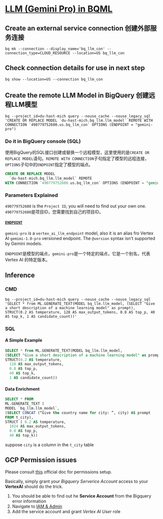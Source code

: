 # [LLM (Gemini Pro) in BQML](https://cloud.google.com/bigquery/docs/generate-text)

## Create an external service connection 创建外部服务连接

```shell
bq mk --connection --display_name='bq_llm_con' --connection_type=CLOUD_RESOURCE --location=US bq_llm_con
```

## Check connection details for use in next step

```shell
bq show --location=US --connection bq_llm_con
```

## Create the remote LLM Model in BigQuery 创建远程LLM模型

```shell
bq --project_id=du-hast-mich query --nouse_cache --nouse_legacy_sql  'CREATE OR REPLACE MODEL `du-hast-mich.bq_llm.llm_model` REMOTE WITH CONNECTION `490779752600.us.bq_llm_con` OPTIONS (ENDPOINT = "gemini-pro")
```

### Do it in BigQuery console (SQL)

使用BigQuery的SQL接口创建或替换一个远程模型，这里使用的是`CREATE OR REPLACE MODEL`语句。`REMOTE WITH CONNECTION`子句指定了模型的远程连接，`OPTIONS`子句中的`ENDPOINT`指定了模型的端点。

```sql
CREATE OR REPLACE MODEL
  `du-hast-mich.bq_llm.llm_model` REMOTE
WITH CONNECTION `490779752600.us.bq_llm_con` OPTIONS (ENDPOINT = "gemini-pro")
```

### Parameters Explained

`490779752600` is the `Project ID`, you will need to find out your own one. `490779752600`是项目ID，您需要找到自己的项目ID。

#### [`ENDPOINT`](https://cloud.google.com/bigquery/docs/reference/standard-sql/bigqueryml-syntax-create-remote-model#gemini-api-text-models)

`gemini-pro` is a `vertex_ai_llm_endpoint` model, also it is an alias fro Vertex AI `gemimi-1.0-pro` versioned endpoint. The `@version` syntax isn't supported by Gemini models.

`ENDPOINT`是模型的端点，`gemini-pro`是一个特定的端点，它是一个别名，代表 Vertex AI 的特定版本。

## Inference

### CMD

```shell
bq --project_id=du-hast-mich query --nouse_cache --nouse_legacy_sql 'SELECT * from ML.GENERATE_TEXT(MODEL bq_llm.llm_model, (SELECT "Give a short description of a machine learning model" as prompt), STRUCT(0.2 AS temperature, 128 AS max_output_tokens, 0.8 AS top_p, 40 AS top_k, 1 AS candidate_count))'
```

### SQL

#### A Simple Example

```sql
SELECT * from ML.GENERATE_TEXT(MODEL bq_llm.llm_model, 
(SELECT "Give a short description of a machine learning model" as prompt), 
STRUCT(0.2 AS temperature, 
  128 AS max_output_tokens, 
  0.8 AS top_p, 
  40 AS top_k, 
  1 AS candidate_count))
```

#### Data Enrichment

```sql
SELECT * FROM
ML.GENERATE_TEXT (
MODEL `bq_llm.llm_model`,
(SELECT CONCAT (“Give the country name for city: ”, city) AS prompt
FROM t_city),
STRUCT ( 0.2 AS temperature,
  1024 AS max_output_tokens,
  0.8 AS top_p,
  40 AS top_k))
```

suppose `city` is a column in the `t_city` table

## GCP Permission issues

Please consult [this](https://cloud.google.com/bigquery/docs/generate-text-tutorial#grant-permissions) official doc for permissions setup.

Basically, simply grant your *Bigquery Serverice Account* access to your **VertexAI** should do the trick.

1. You should be able to find out he **Service Account** from the Bigquery error information
2. Navigate to [IAM & Admin](https://pantheon.corp.google.com/iam-admin/iam)
3. Add the service account and grant *Vertex AI User* role
